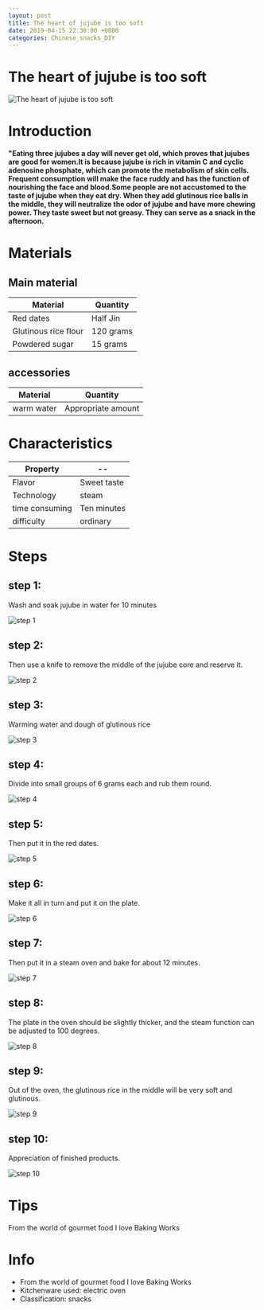 ```yaml
---
layout: post
title: The heart of jujube is too soft
date: 2019-04-15 22:30:00 +0800
categories: Chinese_snacks_DIY
---
```


# The heart of jujube is too soft

![The heart of jujube is too soft]({{site.baseurl}}/img/421032/421032.jpg)

# Introduction

**"Eating three jujubes a day will never get old, which proves that jujubes are good for women.It is because jujube is rich in vitamin C and cyclic adenosine phosphate, which can promote the metabolism of skin cells. Frequent consumption will make the face ruddy and has the function of nourishing the face and blood.Some people are not accustomed to the taste of jujube when they eat dry. When they add glutinous rice balls in the middle, they will neutralize the odor of jujube and have more chewing power. They taste sweet but not greasy. They can serve as a snack in the afternoon.**

# Materials


## Main material

Material|Quantity
--|--
Red dates|Half Jin
Glutinous rice flour|120 grams
Powdered sugar|15 grams

## accessories

Material|Quantity
--|--
warm water|Appropriate amount

# Characteristics

Property|--
--|--
Flavor|Sweet taste
Technology|steam
time consuming|Ten minutes
difficulty|ordinary

# Steps

## step 1:

Wash and soak jujube in water for 10 minutes

![step 1]({{site.baseurl}}/img/421032/1.jpg)

## step 2:

Then use a knife to remove the middle of the jujube core and reserve it.

![step 2]({{site.baseurl}}/img/421032/2.jpg)

## step 3:

Warming water and dough of glutinous rice

![step 3]({{site.baseurl}}/img/421032/3.jpg)

## step 4:

Divide into small groups of 6 grams each and rub them round.

![step 4]({{site.baseurl}}/img/421032/4.jpg)

## step 5:

Then put it in the red dates.

![step 5]({{site.baseurl}}/img/421032/5.jpg)

## step 6:

Make it all in turn and put it on the plate.

![step 6]({{site.baseurl}}/img/421032/6.jpg)

## step 7:

Then put it in a steam oven and bake for about 12 minutes.

![step 7]({{site.baseurl}}/img/421032/7.jpg)

## step 8:

The plate in the oven should be slightly thicker, and the steam function can be adjusted to 100 degrees.

![step 8]({{site.baseurl}}/img/421032/8.jpg)

## step 9:

Out of the oven, the glutinous rice in the middle will be very soft and glutinous.

![step 9]({{site.baseurl}}/img/421032/9.jpg)

## step 10:

Appreciation of finished products.

![step 10]({{site.baseurl}}/img/421032/10.jpg)

# Tips

From the world of gourmet food I love Baking Works

# Info

- From the world of gourmet food I love Baking Works
- Kitchenware used: electric oven
- Classification: snacks